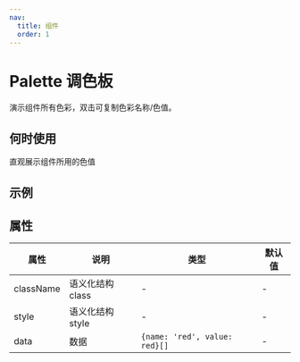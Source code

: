 ```yaml
---
nav:
  title: 组件
  order: 1
---
```


# Palette 调色板

演示组件所有色彩，双击可复制色彩名称/色值。

## 何时使用

直观展示组件所用的色值

## 示例

<code src="./demos/demo1.tsx"></code>

## 属性

| 属性      | 说明             | 类型                          | 默认值 |
| --------- | ---------------- | ----------------------------- | ------ |
| className | 语义化结构 class | -                             | -      |
| style     | 语义化结构 style | -                             | -      |
| data      | 数据             | `{name: 'red', value: red}[]` | -      |
